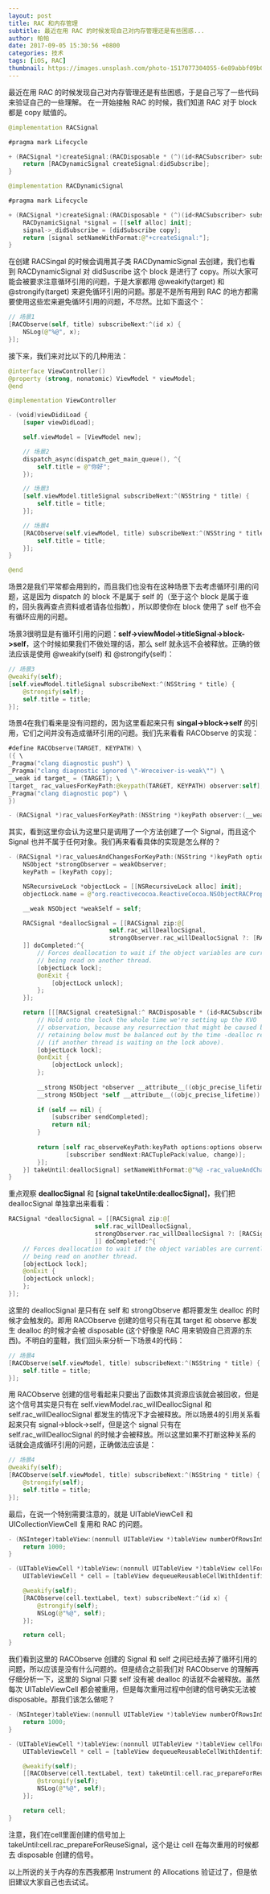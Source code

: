 ```yaml
---
layout: post 
title: RAC 和内存管理
subtitle: 最近在用 RAC 的时候发现自己对内存管理还是有些困惑...
author: 帕帕
date: 2017-09-05 15:30:56 +0800
categories: 技术
tags: [iOS, RAC]
thumbnail: https://images.unsplash.com/photo-1517077304055-6e89abbf09b0?ixlib=rb-0.3.5&ixid=eyJhcHBfaWQiOjEyMDd9&s=3f799bed83db2959c476e69a3307d39e&auto=format&fit=crop&w=160&q=100
---
```


最近在用 RAC 的时候发现自己对内存管理还是有些困惑，于是自己写了一些代码来验证自己的一些理解。
在一开始接触 RAC 的时候，我们知道 RAC 对于 block 都是 copy 赋值的。

```Swift
@implementation RACSignal

#pragma mark Lifecycle

+ (RACSignal *)createSignal:(RACDisposable * (^)(id<RACSubscriber> subscriber))didSubscribe {
    return [RACDynamicSignal createSignal:didSubscribe];
}
```

```Swift
@implementation RACDynamicSignal

#pragma mark Lifecycle

+ (RACSignal *)createSignal:(RACDisposable * (^)(id<RACSubscriber> subscriber))didSubscribe {
    RACDynamicSignal *signal = [[self alloc] init];
    signal->_didSubscribe = [didSubscribe copy];
    return [signal setNameWithFormat:@"+createSignal:"];
}
```

在创建 RACSingal 的时候会调用其子类 RACDynamicSignal 去创建，我们也看到 RACDynamicSignal 对 didSuscribe 这个 block 是进行了 copy。所以大家可能会被要求注意循环引用的问题，于是大家都用 @weakify(target) 和 @strongify(target) 来避免循环引用的问题。那是不是所有用到 RAC 的地方都需要使用这些宏来避免循环引用的问题，不尽然。比如下面这个：

```Swift
// 场景1
[RACObserve(self, title) subscribeNext:^(id x) {
    NSLog(@"%@", x);
}];
```

接下来，我们来对比以下的几种用法：

```Swift
@interface ViewController()
@property (strong, nonatomic) ViewModel * viewModel;
@end

@implementation ViewController

- (void)viewDidiLoad {
    [super viewDidLoad];

    self.viewModel = [ViewModel new];

    // 场景2
    dispatch_async(dispatch_get_main_queue(), ^{
        self.title = @"你好";
    });

    // 场景3
    [self.viewModel.titleSignal subscribeNext:^(NSString * title) {
        self.title = title;
    }];

    // 场景4
    [RACObserve(self.viewModel, title) subscribeNext:^(NSString * title)     {
        self.title = title;
    }]; 
}

@end
```

场景2是我们平常都会用到的，而且我们也没有在这种场景下去考虑循环引用的问题，这是因为 dispatch 的 block 不是属于 self 的（至于这个 block 是属于谁的，回头我再查点资料或者请各位指教），所以即使你在 block 使用了 self 也不会有循环应用的问题。

场景3很明显是有循环引用的问题：**self->viewModel->titleSignal->block->self**，这个时候如果我们不做处理的话，那么 self 就永远不会被释放。正确的做法应该是使用 @weakify(self) 和 @strongify(self)：

```Swift
// 场景3
@weakify(self);
[self.viewModel.titleSignal subscribeNext:^(NSString * title) {
    @strongify(self);
    self.title = title;
}];
```

场景4在我们看来是没有问题的，因为这里看起来只有 **singal->block->self** 的引用，它们之间并没有造成循环引用的问题。我们先来看看 RACObserve 的实现：

```Swift
#define RACObserve(TARGET, KEYPATH) \
({ \
_Pragma("clang diagnostic push") \
_Pragma("clang diagnostic ignored \"-Wreceiver-is-weak\"") \
__weak id target_ = (TARGET); \
[target_ rac_valuesForKeyPath:@keypath(TARGET, KEYPATH) observer:self]; \
_Pragma("clang diagnostic pop") \
})

- (RACSignal *)rac_valuesForKeyPath:(NSString *)keyPath observer:(__weak NSObject *)observer;
```

其实，看到这里你会认为这里只是调用了一个方法创建了一个 Signal，而且这个 Signal 也并不属于任何对象。我们再来看看具体的实现是怎么样的？

```Swift
- (RACSignal *)rac_valuesAndChangesForKeyPath:(NSString *)keyPath options:(NSKeyValueObservingOptions)options observer:(__weak NSObject *)weakObserver {
    NSObject *strongObserver = weakObserver;
    keyPath = [keyPath copy];

    NSRecursiveLock *objectLock = [[NSRecursiveLock alloc] init];
    objectLock.name = @"org.reactivecocoa.ReactiveCocoa.NSObjectRACPropertySubscribing";

    __weak NSObject *weakSelf = self;

    RACSignal *deallocSignal = [[RACSignal zip:@[
                            self.rac_willDeallocSignal,
                            strongObserver.rac_willDeallocSignal ?: [RACSignal never]
    ]] doCompleted:^{
        // Forces deallocation to wait if the object variables are currently
        // being read on another thread.
        [objectLock lock];
        @onExit {
            [objectLock unlock];
        };
    }];

    return [[[RACSignal createSignal:^ RACDisposable * (id<RACSubscriber> subscriber) {
        // Hold onto the lock the whole time we're setting up the KVO
        // observation, because any resurrection that might be caused by our
        // retaining below must be balanced out by the time -dealloc returns
        // (if another thread is waiting on the lock above).
        [objectLock lock];
        @onExit {
            [objectLock unlock];
        };
    
        __strong NSObject *observer __attribute__((objc_precise_lifetime)) = weakObserver;
        __strong NSObject *self __attribute__((objc_precise_lifetime)) = weakSelf;
    
        if (self == nil) {
            [subscriber sendCompleted];
            return nil;
        }
    
        return [self rac_observeKeyPath:keyPath options:options observer:observer block:^(id value, NSDictionary *change, BOOL causedByDealloc, BOOL affectedOnlyLastComponent) {
                [subscriber sendNext:RACTuplePack(value, change)];
        }];
    }] takeUntil:deallocSignal] setNameWithFormat:@"%@ -rac_valueAndChangesForKeyPath: %@ options: %lu observer: %@", self.rac_description, keyPath, (unsigned long)options, strongObserver.rac_description];
}
```

重点观察 **deallocSignal** 和 **[signal takeUntile:deallocSignal]**，我们把 deallocSignal 单独拿出来看看：

```Swift
RACSignal *deallocSignal = [[RACSignal zip:@[
                        self.rac_willDeallocSignal,
                        strongObserver.rac_willDeallocSignal ?: [RACSignal never]
                        ]] doCompleted:^{
    // Forces deallocation to wait if the object variables are currently
    // being read on another thread.
    [objectLock lock];
    @onExit {
    [objectLock unlock];
    };
}];
```

这里的 deallocSignal 是只有在 self 和 strongObserve 都将要发生 dealloc 的时候才会触发的。即用 RACObserve 创建的信号只有在其 target 和 observe 都发生 dealloc 的时候才会被 disposable (这个好像是 RAC 用来销毁自己资源的东西)。不明白的童鞋，我们回头来分析一下场景4的代码：

```Swift
// 场景4
[RACObserve(self.viewModel, title) subscribeNext:^(NSString * title) {
    self.title = title;
}];
```

用 RACObserve 创建的信号看起来只要出了函数体其资源应该就会被回收，但是这个信号其实是只有在 self.viewModel.rac_willDeallocSignal 和 self.rac_willDeallocSignal 都发生的情况下才会被释放。所以场景4的引用关系看起来只有 signal->block->self，但是这个 signal 只有在 self.rac_willDeallocSignal 的时候才会被释放。所以这里如果不打断这种关系的话就会造成循环引用的问题，正确做法应该是：

```Swift
// 场景4
@weakify(self);
[RACObserve(self.viewModel, title) subscribeNext:^(NSString * title) {
    @strongify(self);
    self.title = title;
}];
```

最后，在说一个特别需要注意的，就是 UITableViewCell 和 UICollectionViewCell 复用和 RAC 的问题。

```Swift
- (NSInteger)tableView:(nonnull UITableView *)tableView numberOfRowsInSection:(NSInteger)section {
    return 1000;
}

- (UITableViewCell *)tableView:(nonnull UITableView *)tableView cellForRowAtIndexPath:(nonnull NSIndexPath *)indexPath {
    UITableViewCell * cell = [tableView dequeueReusableCellWithIdentifier:@"TableViewCell"];

    @weakify(self);
    [RACObserve(cell.textLabel, text) subscribeNext:^(id x) {
        @strongify(self);
        NSLog(@"%@", self);
    }];

    return cell;
}
```

我们看到这里的 RACObserve 创建的 Signal 和 self 之间已经去掉了循环引用的问题，所以应该是没有什么问题的。但是结合之前我们对 RACObserve 的理解再仔细分析一下，这里的 Signal 只要 self 没有被 dealloc 的话就不会被释放。虽然每次 UITableViewCell 都会被重用，但是每次重用过程中创建的信号确实无法被 disposable。那我们该怎么做呢？

```Swift
- (NSInteger)tableView:(nonnull UITableView *)tableView numberOfRowsInSection:(NSInteger)section {
    return 1000;
}

- (UITableViewCell *)tableView:(nonnull UITableView *)tableView cellForRowAtIndexPath:(nonnull NSIndexPath *)indexPath {
    UITableViewCell * cell = [tableView dequeueReusableCellWithIdentifier:@"TableViewCell"];

    @weakify(self);
    [[RACObserve(cell.textLabel, text) takeUntil:cell.rac_prepareForReuseSignal] subscribeNext:^(id x) {
        @strongify(self);
        NSLog(@"%@", self);
    }];

    return cell;
}
```

注意，我们在cell里面创建的信号加上 takeUntil:cell.rac_prepareForReuseSignal，这个是让 cell 在每次重用的时候都去 disposable 创建的信号。

以上所说的关于内存的东西我都用 Instrument 的 Allocations 验证过了，但是依旧建议大家自己也去试试。


